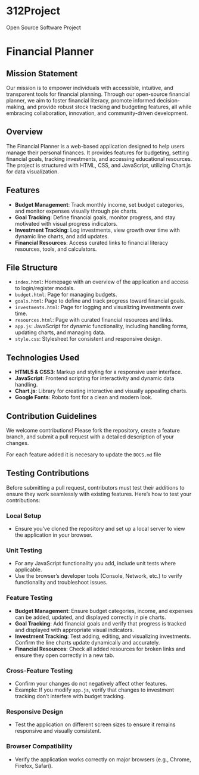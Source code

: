 # 312Project

Open Source Software Project

# Financial Planner

## Mission Statement

Our mission is to empower individuals with accessible, intuitive, and transparent tools for financial planning. Through our open-source financial planner, we aim to foster financial literacy, promote informed decision-making, and provide robust stock tracking and budgeting features, all while embracing collaboration, innovation, and community-driven development.

## Overview

The Financial Planner is a web-based application designed to help users manage their personal finances. It provides features for budgeting, setting financial goals, tracking investments, and accessing educational resources. The project is structured with HTML, CSS, and JavaScript, utilizing Chart.js for data visualization.

## Features

- **Budget Management**: Track monthly income, set budget categories, and monitor expenses visually through pie charts.
- **Goal Tracking**: Define financial goals, monitor progress, and stay motivated with visual progress indicators.
- **Investment Tracking**: Log investments, view growth over time with dynamic line charts, and add updates.
- **Financial Resources**: Access curated links to financial literacy resources, tools, and calculators.

## File Structure

- `index.html`: Homepage with an overview of the application and access to login/register modals.
- `budget.html`: Page for managing budgets.
- `goals.html`: Page to define and track progress toward financial goals.
- `investments.html`: Page for logging and visualizing investments over time.
- `resources.html`: Page with curated financial resources and links.
- `app.js`: JavaScript for dynamic functionality, including handling forms, updating charts, and managing data.
- `style.css`: Stylesheet for consistent and responsive design.

## Technologies Used

- **HTML5 & CSS3**: Markup and styling for a responsive user interface.
- **JavaScript**: Frontend scripting for interactivity and dynamic data handling.
- **Chart.js**: Library for creating interactive and visually appealing charts.
- **Google Fonts**: Roboto font for a clean and modern look.

## Contribution Guidelines

We welcome contributions! Please fork the repository, create a feature branch, and submit a pull request with a detailed description of your changes.

For each feature added it is necesary to update the `DOCS.md` file

## Testing Contributions

Before submitting a pull request, contributors must test their additions to ensure they work seamlessly with existing features. Here’s how to test your contributions:

### Local Setup

- Ensure you’ve cloned the repository and set up a local server to view the application in your browser.

### Unit Testing

- For any JavaScript functionality you add, include unit tests where applicable.
- Use the browser’s developer tools (Console, Network, etc.) to verify functionality and troubleshoot issues.

### Feature Testing

- **Budget Management**: Ensure budget categories, income, and expenses can be added, updated, and displayed correctly in pie charts.
- **Goal Tracking**: Add financial goals and verify that progress is tracked and displayed with appropriate visual indicators.
- **Investment Tracking**: Test adding, editing, and visualizing investments. Confirm the line charts update dynamically and accurately.
- **Financial Resources**: Check all added resources for broken links and ensure they open correctly in a new tab.

### Cross-Feature Testing

- Confirm your changes do not negatively affect other features.
- Example: If you modify `app.js`, verify that changes to investment tracking don’t interfere with budget tracking.

### Responsive Design

- Test the application on different screen sizes to ensure it remains responsive and visually consistent.

### Browser Compatibility

- Verify the application works correctly on major browsers (e.g., Chrome, Firefox, Safari).

